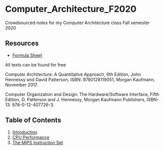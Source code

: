 # Computer_Architecture_F2020
Crowdsourced notes for my Computer Architecture class Fall semester 2020

## Resources

- [Formula Sheet](/supplementals/formulas.md)

All texts can be found for free

Computer Architecture: A Quantitative Approach, 6th Edition, John Hennessy and David Patterson, ISBN: 9780128119051, Morgan Kaufmann, November 2017.

Computer Organization and Design: The Hardware/Software Interface,
Fifth Edition, D. Patterson and J. Hennessy, Morgan Kaufmann Publishers, ISBN-13: 978-0-12-407726-3.

## Table of Contents

1. [Introduction](/notes/intro.md)
2. [CPU Performance](/notes/cpu_performance.md)
3. [The MIPS Instruction Set](/notes/mips.md)
